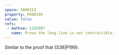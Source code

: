 ```yaml
---
space: S000153
property: P000199
value: false
refs:
 - mathse: 1282097
   name: Prove the long line is not contractible.
---
```


Similar to the proof that {S38|P199}.
